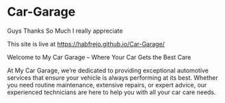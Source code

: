 # Car-Garage

Guys Thanks So Much I really appreciate

This site is live at https://habfrejo.github.io/Car-Garage/


Welcome to My Car Garage – Where Your Car Gets the Best Care

At My Car Garage, we’re dedicated to providing exceptional automotive services that ensure your vehicle is always performing at its best. Whether you need routine maintenance, extensive repairs, or expert advice, our experienced technicians are here to help you with all your car care needs.
